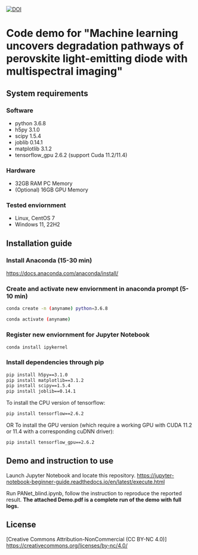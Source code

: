 [![DOI](https://zenodo.org/badge/681432757.svg)](https://zenodo.org/badge/latestdoi/681432757)

# Code demo for "Machine learning uncovers degradation pathways of perovskite light-emitting diode with multispectral imaging"

## System requirements

### Software
- python 3.6.8
- h5py 3.1.0
- scipy 1.5.4
- joblib 0.14.1
- matplotlib 3.1.2
- tensorflow_gpu 2.6.2 (support Cuda 11.2/11.4)

### Hardware
- 32GB RAM PC Memory
- (Optional) 16GB GPU Memory

### Tested enviornment
- Linux, CentOS 7
- Windows 11, 22H2

## Installation guide

### Install Anaconda (15-30 min)
https://docs.anaconda.com/anaconda/install/

### Create and activate new enviornment in anaconda prompt (5-10 min)
```bash
conda create -n (anyname) python=3.6.8
```
```bash
conda activate (anyname)
```

### Register new enviornment for Jupyter Notebook
```bash
conda install ipykernel
```

### Install dependencies through pip
```bash
pip install h5py==3.1.0
pip install matplotlib==3.1.2
pip install scipy==1.5.4
pip install joblib==0.14.1
```

To install the CPU version of tensorflow:
```bash
pip install tensorflow==2.6.2
```

OR To install the GPU version (which require a working GPU with CUDA 11.2 or 11.4 with a corresponding cuDNN driver):
```bash
pip install tensorflow_gpu==2.6.2
```


## Demo and instruction to use

Launch Jupyter Notebook and locate this repository.
https://jupyter-notebook-beginner-guide.readthedocs.io/en/latest/execute.html

Run PANet_blind.ipynb, follow the instruction to reproduce the reported result. 
**The attached Demo.pdf is a complete run of the demo with full logs.**

## License

[Creative Commons Attribution-NonCommercial (CC BY-NC 4.0)]
https://creativecommons.org/licenses/by-nc/4.0/